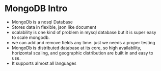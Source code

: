 # MongoDB Intro

- MongoDb is a nosql Database
- Stores data in flexible, json like document
- scalability is one kind of problem in mysql database but it is super easy to scale mongodb.
- we can add and remove fields any time. just we needs a proper testing
- MongoDb is distributed database at its core, so high availability, horizontal scaling, and geographic distribution are built in and easy to use.
- It supports almost all languages
